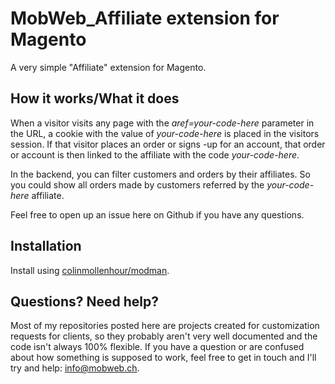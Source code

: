 # MobWeb_Affiliate extension for Magento

A very simple "Affiliate" extension for Magento.

## How it works/What it does

When a visitor visits any page with the *aref=your-code-here* parameter in the URL, a cookie with the value of *your-code-here* is placed in the visitors session. If that visitor places an order or signs -up for an account, that order or account is then linked to the affiliate with the code *your-code-here*.

In the backend, you can filter customers and orders by their affiliates. So you could show all orders made by customers referred by the *your-code-here* affiliate.

Feel free to open up an issue here on Github if you have any questions.

## Installation

Install using [colinmollenhour/modman](https://github.com/colinmollenhour/modman/).

## Questions? Need help?

Most of my repositories posted here are projects created for customization requests for clients, so they probably aren't very well documented and the code isn't always 100% flexible. If you have a question or are confused about how something is supposed to work, feel free to get in touch and I'll try and help: [info@mobweb.ch](mailto:info@mobweb.ch).